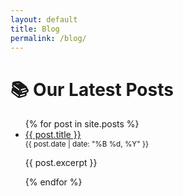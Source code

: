 ```yaml
---
layout: default
title: Blog
permalink: /blog/
---
```

# 📚 Our Latest Posts

<ul>
  {% for post in site.posts %}
    <li>
      <a href="{{ post.url }}">{{ post.title }}</a><br />
      <small>{{ post.date | date: "%B %d, %Y" }}</small>
      <p>{{ post.excerpt }}</p>
    </li>
  {% endfor %}
</ul>